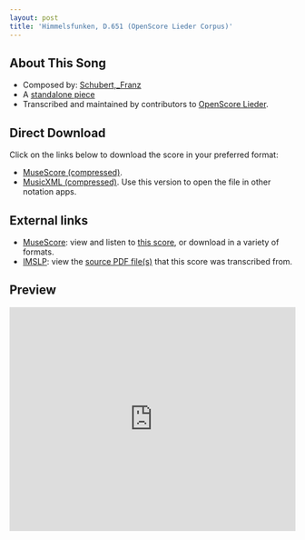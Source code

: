```yaml
---
layout: post
title: 'Himmelsfunken, D.651 (OpenScore Lieder Corpus)'
---
```


## About This Song

- Composed by: [Schubert,_Franz](https://fourscoreandmore.org/openscore/lieder/Schubert,_Franz)
- A [standalone piece](https://fourscoreandmore.org/openscore/lieder/Schubert,_Franz/_)
- Transcribed and maintained by contributors to [OpenScore Lieder].

[OpenScore Lieder]: https://musescore.com/openscore-lieder-corpus

## Direct Download

Click on the links below to download the score in your preferred format:
- [MuseScore (compressed)](https://github.com/openscore/lieder/blob/main/scores/Schubert,_Franz/_/Himmelsfunken,_D.651/lc6834411.mscz?raw=true).
- [MusicXML (compressed)](https://github.com/openscore/lieder/blob/main/scores/Schubert,_Franz/_/Himmelsfunken,_D.651/lc6834411.mxl?raw=true). Use this version to open the file in other notation apps.

## External links

- [MuseScore]: view and listen to [this score][MuseScore], or download in a variety of formats.
- [IMSLP]: view the [source PDF file(s)][IMSLP] that this score was transcribed from.

[MuseScore]: https://musescore.com/score/6834411
[IMSLP]: https://imslp.org/wiki/Special:ReverseLookup/16259

## Preview

<iframe width="100%" height="394" src="https://musescore.com/openscore-lieder-corpus/scores/6834411/embed" frameborder="0" allowfullscreen allow="autoplay; fullscreen"></iframe>

